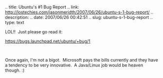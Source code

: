 .. title: Ubuntu's #1 Bug Report
.. link: http://lostechies.com/jasonmeridth/2007/06/26/ubuntu-s-1-bug-report/
.. description: 
.. date: 2007/06/26 00:42:51
.. slug: ubuntu-s-1-bug-report
.. type: text


LOL!!  Just please go read it:

<https://bugs.launchpad.net/ubuntu/+bug/1>

 

Once again, I'm not a bigot.  Microsoft pays the bills currently and they have a tendency to be very innovative.  A Java/Linux job would be heaven though. :)